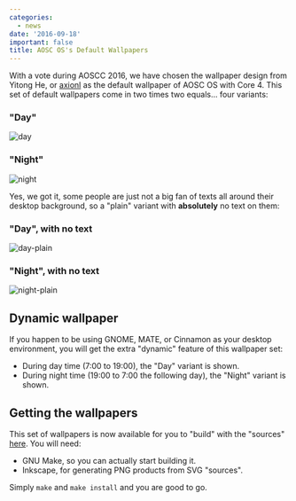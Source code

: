 ```yaml
---
categories:
  - news
date: '2016-09-18'
important: false
title: AOSC OS's Default Wallpapers
---
```



With a vote during AOSCC 2016, we have chosen the wallpaper design from Yitong He, or [axionl](https://github.com/axionl) as the default wallpaper of AOSC OS with Core 4. This set of default wallpapers come in two times two equals... four variants:

### "Day"

![day](/assets/news/day.jpg)

### "Night"

![night](/assets/news/night.jpg)

Yes, we got it, some people are just not a big fan of texts all around their desktop background, so a "plain" variant with **absolutely** no text on them:

### "Day", with no text

![day-plain](/assets/news/day-plain.jpg)

### "Night", with no text

![night-plain](/assets/news/night-plain.jpg)

Dynamic wallpaper
-----------------

If you happen to be using GNOME, MATE, or Cinnamon as your desktop environment, you will get the extra "dynamic" feature of this wallpaper set:

- During day time (7:00 to 19:00), the "Day" variant is shown.
- During night time (19:00 to 7:00 the following day), the "Night" variant is shown.

Getting the wallpapers
----------------------

This set of wallpapers is now available for you to "build" with the "sources" [here](https://github.com/AOSC-Dev/aosc-os-artworks). You will need:

- GNU Make, so you can actually start building it.
- Inkscape, for generating PNG products from SVG "sources".

Simply `make` and `make install` and you are good to go.
